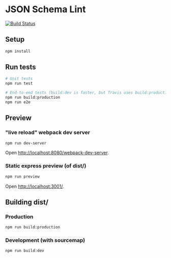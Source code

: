 # JSON Schema Lint

[![Build Status](https://travis-ci.org/nickcmaynard/jsonschemalint.svg?branch=master)](https://travis-ci.org/nickcmaynard/jsonschemalint)

## Setup
```sh
npm install
```

## Run tests

```sh
# Unit tests
npm run test

# End-to-end tests (build:dev is faster, but Travis uses build:production)
npm run build:production
npm run e2e
```

## Preview

### "live reload" webpack dev server

```sh
npm run dev-server
```
Open [http://localhost:8080/webpack-dev-server](http://localhost:8080/webpack-dev-server).

### Static express preview (of dist/)
```sh
npm run preview
```

Open [http://localhost:3001/](http://localhost:3001/).

## Building dist/

### Production

```sh
npm run build:production
```

### Development (with sourcemap)
```sh
npm run build:dev
```
